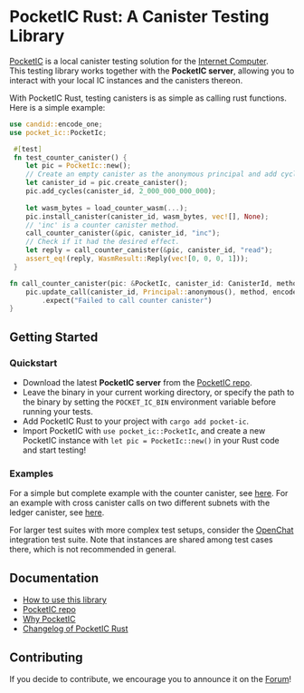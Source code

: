 # PocketIC Rust: A Canister Testing Library

[PocketIC](https://github.com/dfinity/pocketic) is a local canister testing solution for the [Internet Computer](https://internetcomputer.org/).  
This testing library works together with the **PocketIC server**, allowing you to interact with your local IC instances and the canisters thereon. 

With PocketIC Rust, testing canisters is as simple as calling rust functions.
Here is a simple example:

```rust
use candid::encode_one;
use pocket_ic::PocketIc;

 #[test]
 fn test_counter_canister() {
    let pic = PocketIc::new();
    // Create an empty canister as the anonymous principal and add cycles.
    let canister_id = pic.create_canister();
    pic.add_cycles(canister_id, 2_000_000_000_000);
    
    let wasm_bytes = load_counter_wasm(...);
    pic.install_canister(canister_id, wasm_bytes, vec![], None);
    // 'inc' is a counter canister method.
    call_counter_canister(&pic, canister_id, "inc");
    // Check if it had the desired effect.
    let reply = call_counter_canister(&pic, canister_id, "read");
    assert_eq!(reply, WasmResult::Reply(vec![0, 0, 0, 1]));
 }

fn call_counter_canister(pic: &PocketIc, canister_id: CanisterId, method: &str) -> WasmResult {
    pic.update_call(canister_id, Principal::anonymous(), method, encode_one(()).unwrap())
        .expect("Failed to call counter canister")
}
```

## Getting Started

### Quickstart
* Download the latest **PocketIC server** from the [PocketIC repo](https://github.com/dfinity/pocketic).
* Leave the binary in your current working directory, or specify the path to the binary by setting the `POCKET_IC_BIN` environment variable before running your tests.
* Add PocketIC Rust to your project with `cargo add pocket-ic`.
* Import PocketIC with `use pocket_ic::PocketIc`, and create a new PocketIC instance with `let pic = PocketIc::new()` in your Rust code and start testing!

### Examples
For a simple but complete example with the counter canister, see [here](tests/tests.rs#L491).
For an example with cross canister calls on two different subnets with the ledger canister, see [here](tests/tests.rs#L19).

For larger test suites with more complex test setups, consider the [OpenChat](https://github.com/open-chat-labs/open-chat/tree/master/backend/integration_tests/src) integration test suite.
Note that instances are shared among test cases there, which is not recommended in general.

## Documentation
* [How to use this library](HOWTO.md)
* [PocketIC repo](https://github.com/dfinity/pocketic)
* [Why PocketIC](https://github.com/dfinity/pocketic#why-pocketic)
* [Changelog of PocketIC Rust](CHANGELOG.md)

## Contributing
If you decide to contribute, we encourage you to announce it on the [Forum](https://forum.dfinity.org/)!
